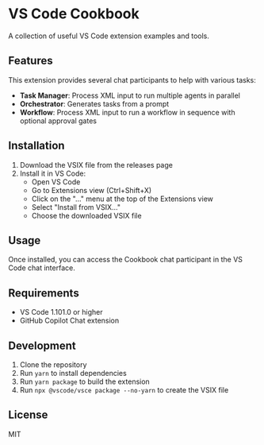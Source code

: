 # VS Code Cookbook

A collection of useful VS Code extension examples and tools.

## Features

This extension provides several chat participants to help with various tasks:

- **Task Manager**: Process XML input to run multiple agents in parallel
- **Orchestrator**: Generates tasks from a prompt
- **Workflow**: Process XML input to run a workflow in sequence with optional approval gates

## Installation

1. Download the VSIX file from the releases page
2. Install it in VS Code:
   - Open VS Code
   - Go to Extensions view (Ctrl+Shift+X)
   - Click on the "..." menu at the top of the Extensions view
   - Select "Install from VSIX..."
   - Choose the downloaded VSIX file

## Usage

Once installed, you can access the Cookbook chat participant in the VS Code chat interface.

## Requirements

- VS Code 1.101.0 or higher
- GitHub Copilot Chat extension

## Development

1. Clone the repository
2. Run `yarn` to install dependencies
3. Run `yarn package` to build the extension
4. Run `npx @vscode/vsce package --no-yarn` to create the VSIX file

## License

MIT
